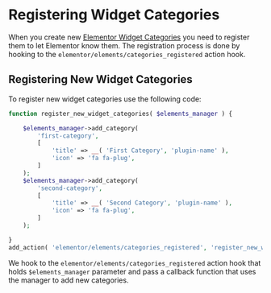 # Registering Widget Categories

When you create new [Elementor Widget Categories](/widgets/widget-categories) you need to register them to let Elementor know them. The registration process is done by hooking to the `elementor/elements/categories_registered` action hook.

## Registering New Widget Categories

To register new widget categories use the following code:

```php
function register_new_widget_categories( $elements_manager ) {

	$elements_manager->add_category(
		'first-category',
		[
			'title' => __( 'First Category', 'plugin-name' ),
			'icon' => 'fa fa-plug',
		]
	);
	$elements_manager->add_category(
		'second-category',
		[
			'title' => __( 'Second Category', 'plugin-name' ),
			'icon' => 'fa fa-plug',
		]
	);

}
add_action( 'elementor/elements/categories_registered', 'register_new_widget_categories' );
```

We hook to the `elementor/elements/categories_registered` action hook that holds `$elements_manager` parameter and pass a callback function that uses the manager to add new categories.

